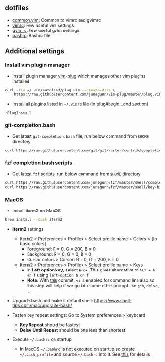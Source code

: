 ## dotfiles
- [common.vim](common.vim): Common to vimrc and gvimrc
- [vimrc](vimrc): Few useful vim settings
- [gvimrc](gvimrc): Few useful gvim settings
- [bashrc](bashrc): Bashrc file

## Additional settings
### Install vim plugin manager
- Install plugin manager [vim-plug](https://github.com/junegunn/vim-plug#installation) which manages other vim plugins installed
```bash
curl -fLo ~/.vim/autoload/plug.vim --create-dirs \
    https://raw.githubusercontent.com/junegunn/vim-plug/master/plug.vim
```
- Install all plugins listed in `~/.vimrc` file (in plug#begin...end section)
```vim
:PlugInstall
```

### git-completion.bash
- Get latest `git-completion.bash` file, run below command from `$HOME` directory
```bash
curl https://raw.githubusercontent.com/git/git/master/contrib/completion/git-completion.bash -O
```

### fzf completion bash scripts
- Get latest `fzf` scripts, run below command from `$HOME` directory
```bash
curl https://raw.githubusercontent.com/junegunn/fzf/master/shell/completion.bash -O
curl https://raw.githubusercontent.com/junegunn/fzf/master/shell/key-bindings.bash -O
```

### MacOS
- Install iterm2 on MacOS
```bash
brew install --cask iterm2
```
- __Iterm2__ settings
  - Iterm2 > Preferences > Profiles > Select profile name > Colors > [In basic colors]
    - Foreground: R = 0, G = 200, B = 0
    - Background: R = 0, G = 0, B = 0
    - Cursor colors > Cursor: R = 0, G = 200, B = 0
  - Iterm2 > Preferences > Profiles > Select profile name > Keys
    - In __Left option key__, select `Esc+`. This gives alternative of `ALT + b or f` using `left-option b or f`
    - __Note__: With [this](https://github.com/hansrajdas/dotfiles/commit/cf011d1489cfd45b71588c5a00b3e4c5ed3af7f5) commit, `vi` is enabled for command line also so this step will help if we go into some other prompt like `gdb`, `delve`, ...

- Upgrade bash and make it default shell: https://www.shell-tips.com/mac/upgrade-bash/
- Fasten key repeat settings: Go to System preferences > keyboard
  - __Key Repeat__ should be fastest
  - __Delay Until Repeat__ should be one less than shortest
- Execute `~/.bashrc` on startup
  - In MacOS `~/.bashrc` is not executed on startup so create `~/.bash_profile` and source `~/.bashrc` into it. See [this](https://apple.stackexchange.com/questions/12993/why-doesnt-bashrc-run-automatically) for details
